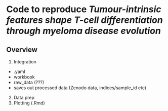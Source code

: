 # Code to reproduce _Tumour-intrinsic features shape T-cell differentiation through myeloma disease evolution_

## Overview

1. Integration
  - .yaml
  - workbook
  - raw_data (???)
  - saves out processed data (Zenodo data, indices/sample_id etc)
2. Data prep
3. Plotting (.Rmd)





